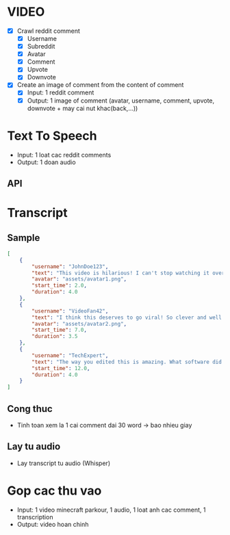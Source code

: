 # VIDEO

- [x] Crawl reddit comment
    - [x] Username
    - [x] Subreddit
    - [x] Avatar
    - [x] Comment
    - [x] Upvote
    - [x] Downvote

- [x] Create an image of comment from the content of comment
  - [x] Input: 1 reddit comment
  - [x] Output: 1 image of comment (avatar, username, comment, upvote, downvote + may cai nut khac(back,...))

# Text To Speech
- Input: 1 loat cac reddit comments
- Output: 1 doan audio
## API

# Transcript
## Sample
```json
[
    {
        "username": "JohnDoe123",
        "text": "This video is hilarious! I can't stop watching it over and over again.",
        "avatar": "assets/avatar1.png",
        "start_time": 2.0,
        "duration": 4.0
    },
    {
        "username": "VideoFan42",
        "text": "I think this deserves to go viral! So clever and well made.",
        "avatar": "assets/avatar2.png",
        "start_time": 7.0,
        "duration": 3.5
    },
    {
        "username": "TechExpert",
        "text": "The way you edited this is amazing. What software did you use?",
        "start_time": 12.0,
        "duration": 4.0
    }
]
```
## Cong thuc
- Tinh toan xem la 1 cai comment dai 30 word -> bao nhieu giay
## Lay tu audio
- Lay transcript tu audio (Whisper)

# Gop cac thu vao
- Input: 1 video minecraft parkour, 1 audio, 1 loat anh cac comment, 1 transcription
- Output: video hoan chinh

